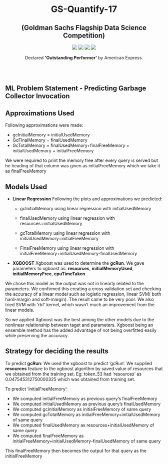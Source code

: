<h1 align="center">
GS-Quantify-17
</h1>

<h2 align="center">
(Goldman Sachs Flagship Data Science Competition)
</h2>

<p align="center">
  <a href="https://github.com/ekagra-ranjan/GS-Quantify-17/raw/master/Method-Presentation-yoKnockers.pptx"><img src="http://img.shields.io/badge/Slides-ppt-orange.svg"></a>
  <a href="https://github.com/ekagra-ranjan/GS-Quantify-17/"><img src="http://img.shields.io/badge/IITG Rank (ML)-3-blue.svg"></a>
  <a href="https://github.com/ekagra-ranjan/GS-Quantify-17/"><img src="http://img.shields.io/badge/National Rank (ML)-32-blue.svg"></a>
  <a href="https://github.com/ekagra-ranjan/GS-Quantify-17/raw/master/Method-Presentation-yoKnockers.pptx"><img src="http://img.shields.io/badge/Team Name-Yo Knockers-purple.svg"></a>
</p>

<p align="center">
Declared <b> 'Outstanding Performer' </b> by American Express.
</p>

<br>
<br>

## ML Problem Statement - Predicting Garbage Collector Invocation

## Approximations Used
Following approximations were made:
* gcInitialMemory = initialUsedMemory
* GcFinalMemory = finalUsedMemory
* GcTotalMemory = finalUsedMemory+finalFreeMemory = initialUsedMemory + initialFreeMemory

We were required to print the memory free after every query is served but he heading of that column was given as initialFreeMemory which we take it as finalFreeMemory

## Models Used

* **Linear Regression**
Following the plots and approximations we predicted:
  * gcInitialMemory using linear regression with initialUsedMemory
 
  * finalUsedMemory using linear regression with resources+initialUsedMemory
 
  * gcTotalMemory using linear regression with initialUsedMemory+initialFreeMemory
 
  * FinalFreeMemory using linear regression with initialFreeMemory+initialUsedMemory-finalUsedMemory
 
 


* **XGBOOST**
Xgboost was used to determine the **gcRun**. We gave parameters to xgboost as: **resources**, **initialMemoryUsed**, **initialMemoryFree**, **cpuTimeTaken**.

We chose this model as the output was not in linearly related to the parameters. We confirmed this creating a cross validation set and checking the accuracy of a linear model such as logistic regression, linear SVM( both hard-margin and soft-margin). The result came to be very poor. We also tried SVM with ‘rbf’ kernel, which wasn’t much an improvement from the linear models. 

So we applied Xgboost was the best among the other models due to the nonlinear relationship between taget and parameters. Xgboost being an ensemble method has the added advantage of not being overfitted easily while preserving the accuracy.  

## Strategy for deciding the results
To predict **gcRun**:
We used the xgboost to predict ‘gcRun’. We supplied **resources** feature to the xgboost algorithm by saved value of resources that we obtained from the training set. Eg: token_53 had ‘resources’ as 0.047545312750000325 which was obtained from training set.

To predict ‘initialFreeMemory’:

* We computed initialFreeMemory as previous query’s finalFreeMemory
* We computed initialUsedMemory as previous query’s finalUsedMemory
* We computed gcInitialMemory as initialFreeMemory of same query
* We computed gcTotalMemory as initialFreeMemory+initialUsedMemory of same query
* We computed finalUsedMemory as resources+initialUsedMemory of same query
* We computed finalFreeMemory as initialFreeMemory+initialUsedMemory-finalUsedMemory of same query

This finalFreeMemory then becomes the output for that query as the initialFreeMemory
